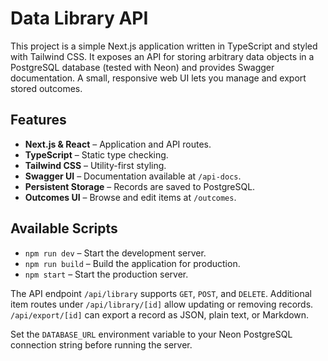# Data Library API

This project is a simple Next.js application written in TypeScript and styled with Tailwind CSS. It exposes an API for storing arbitrary data objects in a PostgreSQL database (tested with Neon) and provides Swagger documentation. A small, responsive web UI lets you manage and export stored outcomes.

## Features

- **Next.js & React** – Application and API routes.
- **TypeScript** – Static type checking.
- **Tailwind CSS** – Utility-first styling.
- **Swagger UI** – Documentation available at `/api-docs`.
- **Persistent Storage** – Records are saved to PostgreSQL.
- **Outcomes UI** – Browse and edit items at `/outcomes`.

## Available Scripts

- `npm run dev` – Start the development server.
- `npm run build` – Build the application for production.
- `npm start` – Start the production server.

The API endpoint `/api/library` supports `GET`, `POST`, and `DELETE`. Additional item routes under `/api/library/[id]` allow updating or removing records. `/api/export/[id]` can export a record as JSON, plain text, or Markdown.

Set the `DATABASE_URL` environment variable to your Neon PostgreSQL connection string before running the server.

